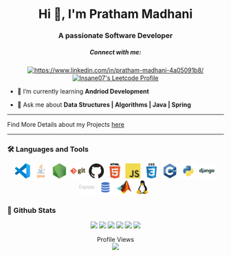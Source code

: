 <h1 align="center">Hi 👋, I'm Pratham Madhani</h1>
<h3 align="center">A passionate Software Developer</h3>

<h5 align="center">Connect with me:</h5>
<p align="center">
  <a href="https://www.linkedin.com/in/pratham-madhani-4a05091b8/" target="blank">
    <img align="center" src="https://raw.githubusercontent.com/rahuldkjain/github-profile-readme-generator/master/src/images/icons/Social/linked-in-alt.svg" alt="https://www.linkedin.com/in/pratham-madhani-4a05091b8/" height="30" width="40" />
  </a>
  <a href="https://www.leetcode.com/Insane07" target="blank">
    <img align="center" src="https://raw.githubusercontent.com/rahuldkjain/github-profile-readme-generator/master/src/images/icons/Social/leet-code.svg" alt="Insane07's Leetcode Profile" height="30" width="40" />
  </a>
</p>

- 🌱 I’m currently learning **Andriod Development**

- 💬 Ask me about **Data Structures | Algorithms | Java | Spring**

<hr>

Find More Details about my Projects [here](https://github.com/prathammadhani?tab=repositories)

<hr>

### 🛠 Languages and Tools

<p align = "center">
  <img height="35" src="https://raw.githubusercontent.com/github/explore/80688e429a7d4ef2fca1e82350fe8e3517d3494d/topics/visual-studio-code/visual-studio-code.png" />&nbsp;
  <img height="35" src="https://raw.githubusercontent.com/github/explore/80688e429a7d4ef2fca1e82350fe8e3517d3494d/topics/java/java.png" />&nbsp;
  <img height="35" src="https://raw.githubusercontent.com/github/explore/80688e429a7d4ef2fca1e82350fe8e3517d3494d/topics/nodejs/nodejs.png" />&nbsp;
  <img height="35" src="https://raw.githubusercontent.com/github/explore/80688e429a7d4ef2fca1e82350fe8e3517d3494d/topics/git/git.png" />&nbsp;
  <img height="35" src="https://raw.githubusercontent.com/github/explore/80688e429a7d4ef2fca1e82350fe8e3517d3494d/topics/github-api/github-api.png" />&nbsp;
  <img height="35" src="https://raw.githubusercontent.com/github/explore/80688e429a7d4ef2fca1e82350fe8e3517d3494d/topics/html/html.png" />&nbsp;
  <img height="35" src="https://raw.githubusercontent.com/github/explore/80688e429a7d4ef2fca1e82350fe8e3517d3494d/topics/javascript/javascript.png" />&nbsp;
  <img height="35" src="https://raw.githubusercontent.com/github/explore/80688e429a7d4ef2fca1e82350fe8e3517d3494d/topics/css/css.png" />&nbsp;
  <img height="35" src="https://raw.githubusercontent.com/github/explore/80688e429a7d4ef2fca1e82350fe8e3517d3494d/topics/cpp/cpp.png" />&nbsp;
  <img height="35" src="https://raw.githubusercontent.com/github/explore/80688e429a7d4ef2fca1e82350fe8e3517d3494d/topics/python/python.png" />&nbsp;
  <img height="35" src="https://raw.githubusercontent.com/github/explore/80688e429a7d4ef2fca1e82350fe8e3517d3494d/topics/django/django.png" />&nbsp;
  <img height="35" src="https://raw.githubusercontent.com/github/explore/80688e429a7d4ef2fca1e82350fe8e3517d3494d/topics/express/express.png" />&nbsp;
  <img height="35" src="https://raw.githubusercontent.com/github/explore/80688e429a7d4ef2fca1e82350fe8e3517d3494d/topics/sql/sql.png" />&nbsp;
  <img height="35" src="https://raw.githubusercontent.com/github/explore/80688e429a7d4ef2fca1e82350fe8e3517d3494d/topics/matlab/matlab.png" />&nbsp;
  <img height="35" src="https://raw.githubusercontent.com/github/explore/80688e429a7d4ef2fca1e82350fe8e3517d3494d/topics/linux/linux.png" />&nbsp;
</p>

### 🎯 Github Stats

<p align = "center">
  <img height="180em" src="https://github-readme-stats.vercel.app/api?username=prathammadhani&show_icons=true&theme=bear" />
  <img height="180em" src="https://github-profile-summary-cards.vercel.app/api/cards/profile-details?username=prathammadhani&theme=github_dark" />
  <img height="180em" src="https://github-profile-summary-cards.vercel.app/api/cards/repos-per-language?username=prathammadhani&theme=github_dark" />
  <img height="180em" src="https://github-profile-summary-cards.vercel.app/api/cards/most-commit-language?username=prathammadhani&theme=github_dark"  />
  <img height="180em" src="https://github-profile-summary-cards.vercel.app/api/cards/stats?username=prathammadhani&theme=github_dark"/>
  <img height="180em" src="https://github-profile-summary-cards.vercel.app/api/cards/productive-time?username=prathammadhani&theme=github_dark" />
</p>

<p align="center"> 
  Profile Views
  <br>
  <img src="https://profile-counter.glitch.me/prathammadhani/count.svg" />
</p>